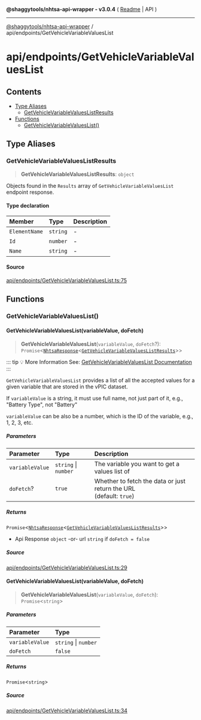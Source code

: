 **@shaggytools/nhtsa-api-wrapper - v3.0.4** ( [Readme](../../index.md) \| API )

***

[@shaggytools/nhtsa-api-wrapper](../../modules.md) / api/endpoints/GetVehicleVariableValuesList

# api/endpoints/GetVehicleVariableValuesList

## Contents

- [Type Aliases](GetVehicleVariableValuesList.md#type-aliases)
  - [GetVehicleVariableValuesListResults](GetVehicleVariableValuesList.md#getvehiclevariablevalueslistresults)
- [Functions](GetVehicleVariableValuesList.md#functions)
  - [GetVehicleVariableValuesList()](GetVehicleVariableValuesList.md#getvehiclevariablevalueslist)

## Type Aliases

### GetVehicleVariableValuesListResults

> **GetVehicleVariableValuesListResults**: `object`

Objects found in the `Results` array of `GetVehicleVariableValuesList` endpoint response.

#### Type declaration

| Member | Type | Description |
| :------ | :------ | :------ |
| `ElementName` | `string` | - |
| `Id` | `number` | - |
| `Name` | `string` | - |

#### Source

[api/endpoints/GetVehicleVariableValuesList.ts:75](https://github.com/ShaggyTech/nhtsa-api-wrapper/blob/main/packages/lib/src/api/endpoints/GetVehicleVariableValuesList.ts#L75)

## Functions

### GetVehicleVariableValuesList()

#### GetVehicleVariableValuesList(variableValue, doFetch)

> **GetVehicleVariableValuesList**(`variableValue`, `doFetch`?): `Promise`\<[`NhtsaResponse`](../types.md#nhtsaresponset)\<[`GetVehicleVariableValuesListResults`](GetVehicleVariableValuesList.md#getvehiclevariablevalueslistresults)\>\>

::: tip :bulb: More Information
See: [GetVehicleVariableValuesList Documentation](/api/endpoints/get-vehicle-variable-values-list)
:::

`GetVehicleVariableValuesList` provides a list of all the accepted values for a given variable
that are stored in the vPIC dataset.

If `variableValue` is a string, it must use full name, not just part of it, e.g.,
"Battery Type", not "Battery"

`variableValue` can be also be a number, which is the ID of the variable, e.g., 1, 2, 3, etc.

##### Parameters

| Parameter | Type | Description |
| :------ | :------ | :------ |
| `variableValue` | `string` \| `number` | The variable you want to get a values list of |
| `doFetch`? | `true` | Whether to fetch the data or just return the URL<br />(default: `true`) |

##### Returns

`Promise`\<[`NhtsaResponse`](../types.md#nhtsaresponset)\<[`GetVehicleVariableValuesListResults`](GetVehicleVariableValuesList.md#getvehiclevariablevalueslistresults)\>\>

- Api Response
`object` -or- url `string` if `doFetch = false`

##### Source

[api/endpoints/GetVehicleVariableValuesList.ts:29](https://github.com/ShaggyTech/nhtsa-api-wrapper/blob/main/packages/lib/src/api/endpoints/GetVehicleVariableValuesList.ts#L29)

#### GetVehicleVariableValuesList(variableValue, doFetch)

> **GetVehicleVariableValuesList**(`variableValue`, `doFetch`): `Promise`\<`string`\>

##### Parameters

| Parameter | Type |
| :------ | :------ |
| `variableValue` | `string` \| `number` |
| `doFetch` | `false` |

##### Returns

`Promise`\<`string`\>

##### Source

[api/endpoints/GetVehicleVariableValuesList.ts:34](https://github.com/ShaggyTech/nhtsa-api-wrapper/blob/main/packages/lib/src/api/endpoints/GetVehicleVariableValuesList.ts#L34)
